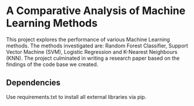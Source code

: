 # A Comparative Analysis of Machine Learning Methods

This project explores the performance of various Machine Learning methods. The methods investigated are: Random Forest Classifier, Support Vector Machine (SVM), Logistic Regression and K-Nearest Neighbours (KNN).
The project culminated in writing a research paper based on the findings of the code base we created.

## Dependencies 

Use requirements.txt to install all external libraries via pip.
